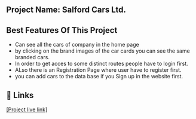 
## Project Name: Salford Cars Ltd.
## Best Features Of This Project

- Can see all the cars of company in the home page
- by clicking on the brand images  of the car cards you can see the same branded cars.
- In order to get acces to some distinct routes people have to login first.
- ALso there is an Registration Page where user have to register first.
- you can add cars to the data base if you Sign up in the website first.



## 🔗 Links

[[Project live link]](https://automotive-brandshop-fab80.web.app/)
